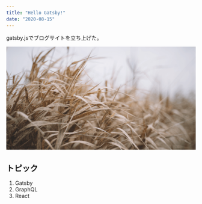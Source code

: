 ```yaml
---
title: "Hello Gatsby!"
date: "2020-08-15"
---
```

gatsby.jsでブログサイトを立ち上げた。

![雑草](./grass.png)

## トピック
1. Gatsby
2. GraphQL
3. React
